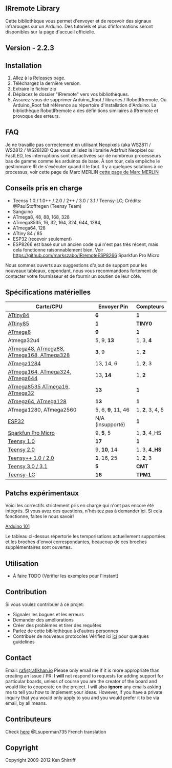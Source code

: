 ##  IRremote Library


Cette bibliothèque vous permet d'envoyer et de recevoir des signaux infrarouges sur un Arduino.
Des tutoriels et plus d'informations seront disponibles sur la page d'accueil officielle.

## Version - 2.2.3

## Installation
1. Allez à la [Releases](https://github.com/z3t0/Arduino-IRremote/releases) page.
2. Téléchargez la dernière version.
3. Extraire le fichier zip
4. Déplacez le dossier "IRremote" vers vos bibliothèques.
5. Assurez-vous de supprimer Arduino_Root / libraries / RobotIRremote. Où Arduino_Root fait référence au répertoire d'installation d'Arduino. La bibliothèque RobotIRremote a des définitions similaires à IRremote et provoque des erreurs.


## FAQ
Je ne travaille pas correctement en utilisant Neopixels (aka WS2811 / WS2812 / WS2812B)
Que vous utilisiez la librairie Adafruit Neopixel ou FastLED, les interruptions sont désactivées sur de nombreux processeurs bas de gamme comme les arduinos de base. À son tour, cela empêche le gestionnaire IR de s'exécuter quand il le faut. Il y a quelques solutions à ce processus, voir cette page de Marc MERLIN
[cette page de Marc MERLIN](http://marc.merlins.org/perso/arduino/post_2017-04-03_Arduino-328P-Uno-Teensy3_1-ESP8266-ESP32-IR-and-Neopixels.html)


## Conseils pris en charge

- Teensy 1.0 / 1.0++ / 2.0 / 2++ / 3.0 / 3.1 / Teensy-LC; Crédits: @PaulStoffregen (Teensy Team)
- Sanguino
- ATmega8, 48, 88, 168, 328
- ATmega8535, 16, 32, 164, 324, 644, 1284,
- ATmega64, 128
- ATtiny 84 / 85
- ESP32 (recevoir seulement)
- ESP8266 est basé sur un ancien code qui n'est pas très récent, mais cela fonctionne raisonnablement bien. Voir https://github.com/markszabo/IRremoteESP8266
Sparkfun Pro Micro




Nous sommes ouverts aux suggestions d'ajout de support pour les nouveaux tableaux, cependant, nous vous recommandons fortement de contacter votre fournisseur et de fournir un soutien de leur côté.


## Spécifications matérielles


| Carte/CPU                                                                | Envoyer Pin         | Compteurs         |
|--------------------------------------------------------------------------|---------------------|-------------------|
| [ATtiny84](https://github.com/SpenceKonde/ATTinyCore)                    | **6**               | **1**             |
| [ATtiny85](https://github.com/SpenceKonde/ATTinyCore)                    | **1**               | **TINY0**         |
| [ATmega8](https://github.com/MCUdude/MiniCore)                           | **9**               | **1**             |
| Atmega32u4                                                               | 5, 9, **13**        | 1, 3, **4**       |
| [ATmega48, ATmega88, ATmega168, ATmega328](https://github.com/MCUdude/MiniCore) | **3**, 9     | 1, **2**          |
| [ATmega1284](https://github.com/MCUdude/MightyCore)                      | 13, 14, 6           | 1, **2**, 3       |
| [ATmega164, ATmega324, ATmega644](https://github.com/MCUdude/MightyCore) | 13, **14**          | 1, **2**          |
| [ATmega8535 ATmega16, ATmega32](https://github.com/MCUdude/MightyCore)   | **13**              | **1**             |
| [ATmega64, ATmega128](https://github.com/MCUdude/MegaCore)               | **13**              | **1**             |
| ATmega1280, ATmega2560                                                   | 5, 6, **9**, 11, 46 | 1, **2**, 3, 4, 5 |
| [ESP32](http://esp32.net/)                                               | N/A (insupporté) | **1**             |
| [Sparkfun Pro Micro](https://www.sparkfun.com/products/12640)            | 9, **5**, 5         | 1, **3**, 4_HS    |
| [Teensy 1.0](https://www.pjrc.com/teensy/)                               | **17**              | **1**             |
| [Teensy 2.0](https://www.pjrc.com/teensy/)                               | 9, **10**, 14       | 1, 3, **4_HS**    |
| [Teensy++ 1.0 / 2.0](https://www.pjrc.com/teensy/)                       | **1**, 16, 25       | 1, **2**, 3       |
| [Teensy 3.0 / 3.1](https://www.pjrc.com/teensy/)                         | **5**               | **CMT**           |
| [Teensy-LC](https://www.pjrc.com/teensy/)                                | **16**              | **TPM1**          |


## Patchs expérimentaux

Voici les correctifs strictement pris en charge qui n'ont pas encore été intégrés. Si vous avez des questions, n'hésitez pas à demander ici. Si cela fonctionne, faites le nous savoir!

[Arduino 101](https://github.com/z3t0/Arduino-IRremote/pull/481#issuecomment-311243146)

Le tableau ci-dessus répertorie les temporisations actuellement supportées et les broches d'envoi correspondantes, beaucoup de ces broches supplémentaires sont ouvertes.


## Utilisation
- À faire TODO (Vérifier les exemples pour l'instant)


## Contribution
Si vous voulez contribuer à ce projet:
- Signaler les bogues et les erreurs
- Demander des améliorations
- Créer des problèmes et tirer des requêtes
- Parlez de cette bibliothèque à d'autres personnes
- Contribuer de nouveaux protocoles
Vérifiez ici [ici](Contributing.md) pour quelques guidelines


## Contact
Email: rafi@rafikhan.io
Please only email me if it is more appropriate than creating an Issue / PR. I **will** not respond to requests for adding support for particular boards, unless of course you are the creator of the board and would like to cooperate on the project. I will also **ignore** any emails asking me to tell you how to implement your ideas. However, if you have a private inquiry that you would only apply to you and you would prefer it to be via email, by all means.

## Contributeurs
Check [here](Contributors.md)
@Lsuperman735 French translation 

## Copyright
Copyright 2009-2012 Ken Shirriff
